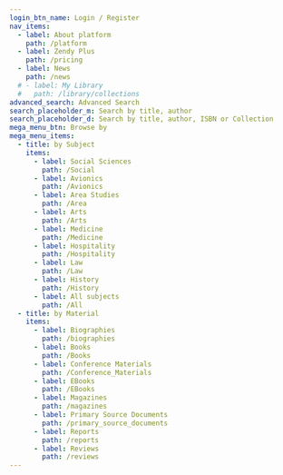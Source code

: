 ```yaml
---
login_btn_name: Login / Register
nav_items:
  - label: About platform
    path: /platform
  - label: Zendy Plus
    path: /pricing
  - label: News
    path: /news
  # - label: My Library
  #   path: /library/collections
advanced_search: Advanced Search
search_placeholder_m: Search by title, author
search_placeholder_d: Search by title, author, ISBN or Collection
mega_menu_btn: Browse by
mega_menu_items:
  - title: by Subject
    items:
      - label: Social Sciences
        path: /Social
      - label: Avionics
        path: /Avionics
      - label: Area Studies
        path: /Area
      - label: Arts
        path: /Arts
      - label: Medicine
        path: /Medicine
      - label: Hospitality
        path: /Hospitality
      - label: Law
        path: /Law
      - label: History
        path: /History
      - label: All subjects
        path: /All
  - title: by Material
    items:
      - label: Biographies
        path: /biographies
      - label: Books
        path: /Books
      - label: Conference Materials
        path: /Conference_Materials
      - label: EBooks
        path: /EBooks
      - label: Magazines
        path: /magazines
      - label: Primary Source Documents
        path: /primary_source_documents
      - label: Reports
        path: /reports
      - label: Reviews
        path: /reviews
---
```

